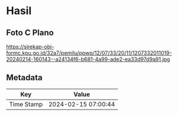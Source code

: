 # Hasil

## Foto C Plano

https://sirekap-obj-formc.kpu.go.id/32a7/pemilu/ppwp/12/07/33/20/11/1207332011019-20240214-160143--a24134f6-b681-4a99-ade2-ea33d97d9a91.jpg


## Metadata

| Key        | Value               |
| ---------- | ------------------- |
| Time Stamp | 2024-02-15 07:00:44 |



